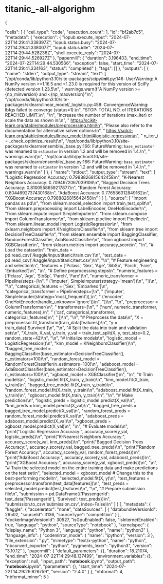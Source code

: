# titanic_-all-algorighm
{

 "cells": [
  {
   "cell_type": "code",
   "execution_count": 1,
   "id": "bf2ab7c5",
   "metadata": {
    "execution": {
     "iopub.execute_input": "2024-07-22T14:29:41.338397Z",
     "iopub.status.busy": "2024-07-22T14:29:41.338007Z",
     "iopub.status.idle": "2024-07-22T14:29:44.528236Z",
     "shell.execute_reply": "2024-07-22T14:29:44.526927Z"
    },
    "papermill": {
     "duration": 3.196403,
     "end_time": "2024-07-22T14:29:44.530566",
     "exception": false,
     "start_time": "2024-07-22T14:29:41.334163",
     "status": "completed"
    },
    "tags": []
   },
   "outputs": [
    {
     "name": "stderr",
     "output_type": "stream",
     "text": [
      "/opt/conda/lib/python3.10/site-packages/scipy/__init__.py:146: UserWarning: A NumPy version >=1.16.5 and <1.23.0 is required for this version of SciPy (detected version 1.23.5\n",
      "  warnings.warn(f\"A NumPy version >={np_minversion} and <{np_maxversion}\"\n",
      "/opt/conda/lib/python3.10/site-packages/sklearn/linear_model/_logistic.py:458: ConvergenceWarning: lbfgs failed to converge (status=1):\n",
      "STOP: TOTAL NO. of ITERATIONS REACHED LIMIT.\n",
      "\n",
      "Increase the number of iterations (max_iter) or scale the data as shown in:\n",
      "    https://scikit-learn.org/stable/modules/preprocessing.html\n",
      "Please also refer to the documentation for alternative solver options:\n",
      "    https://scikit-learn.org/stable/modules/linear_model.html#logistic-regression\n",
      "  n_iter_i = _check_optimize_result(\n",
      "/opt/conda/lib/python3.10/site-packages/sklearn/ensemble/_base.py:166: FutureWarning: `base_estimator` was renamed to `estimator` in version 1.2 and will be removed in 1.4.\n",
      "  warnings.warn(\n",
      "/opt/conda/lib/python3.10/site-packages/sklearn/ensemble/_base.py:166: FutureWarning: `base_estimator` was renamed to `estimator` in version 1.2 and will be removed in 1.4.\n",
      "  warnings.warn(\n"
     ]
    },
    {
     "name": "stdout",
     "output_type": "stream",
     "text": [
      "Logistic Regression Accuracy: 0.7988826815642458\n",
      "K-Nearest Neighbors Accuracy: 0.7094972067039106\n",
      "Bagged Decision Trees Accuracy: 0.8100558659217877\n",
      "Random Forest Accuracy: 0.8044692737430168\n",
      "AdaBoost Accuracy: 0.776536312849162\n",
      "XGBoost Accuracy: 0.7988826815642458\n"
     ]
    }
   ],
   "source": [
    "import pandas as pd\n",
    "from sklearn.model_selection import train_test_split\n",
    "from sklearn.preprocessing import LabelEncoder, OneHotEncoder\n",
    "from sklearn.impute import SimpleImputer\n",
    "from sklearn.compose import ColumnTransformer\n",
    "from sklearn.pipeline import Pipeline\n",
    "from sklearn.linear_model import LogisticRegression\n",
    "from sklearn.neighbors import KNeighborsClassifier\n",
    "from sklearn.tree import DecisionTreeClassifier\n",
    "from sklearn.ensemble import BaggingClassifier, RandomForestClassifier, AdaBoostClassifier\n",
    "from xgboost import XGBClassifier\n",
    "from sklearn.metrics import accuracy_score\n",
    "\n",
    "# Load the dataset\n",
    "train_data = pd.read_csv('/kaggle/input/titanic/train.csv')\n",
    "test_data = pd.read_csv('/kaggle/input/titanic/test.csv')\n",
    "\n",
    "# Feature engineering and selection\n",
    "features = ['Pclass', 'Sex', 'Age', 'SibSp', 'Parch', 'Fare', 'Embarked']\n",
    "\n",
    "# Define preprocessing steps\n",
    "numeric_features = ['Pclass', 'Age', 'SibSp', 'Parch', 'Fare']\n",
    "numeric_transformer = Pipeline(steps=[\n",
    "    ('imputer', SimpleImputer(strategy='mean'))\n",
    "])\n",
    "\n",
    "categorical_features = ['Sex', 'Embarked']\n",
    "categorical_transformer = Pipeline(steps=[\n",
    "    ('imputer', SimpleImputer(strategy='most_frequent')),\n",
    "    ('encoder', OneHotEncoder(handle_unknown='ignore'))\n",
    "])\n",
    "\n",
    "preprocessor = ColumnTransformer(\n",
    "    transformers=[\n",
    "        ('num', numeric_transformer, numeric_features),\n",
    "        ('cat', categorical_transformer, categorical_features)\n",
    "    ])\n",
    "\n",
    "# Preprocess the data\n",
    "X = preprocessor.fit_transform(train_data[features])\n",
    "y = train_data['Survived']\n",
    "\n",
    "# Split the data into train and validation sets\n",
    "X_train, X_val, y_train, y_val = train_test_split(X, y, test_size=0.2, random_state=42)\n",
    "\n",
    "# Initialize models\n",
    "logistic_model = LogisticRegression()\n",
    "knn_model = KNeighborsClassifier()\n",
    "bagged_tree_model = BaggingClassifier(base_estimator=DecisionTreeClassifier(), n_estimators=100)\n",
    "random_forest_model = RandomForestClassifier(n_estimators=100)\n",
    "adaboost_model = AdaBoostClassifier(base_estimator=DecisionTreeClassifier(), n_estimators=100)\n",
    "xgboost_model = XGBClassifier()\n",
    "\n",
    "# Train models\n",
    "logistic_model.fit(X_train, y_train)\n",
    "knn_model.fit(X_train, y_train)\n",
    "bagged_tree_model.fit(X_train, y_train)\n",
    "random_forest_model.fit(X_train, y_train)\n",
    "adaboost_model.fit(X_train, y_train)\n",
    "xgboost_model.fit(X_train, y_train)\n",
    "\n",
    "# Make predictions\n",
    "logistic_preds = logistic_model.predict(X_val)\n",
    "knn_preds = knn_model.predict(X_val)\n",
    "bagged_tree_preds = bagged_tree_model.predict(X_val)\n",
    "random_forest_preds = random_forest_model.predict(X_val)\n",
    "adaboost_preds = adaboost_model.predict(X_val)\n",
    "xgboost_preds = xgboost_model.predict(X_val)\n",
    "\n",
    "# Evaluate models\n",
    "print(\"Logistic Regression Accuracy:\", accuracy_score(y_val, logistic_preds))\n",
    "print(\"K-Nearest Neighbors Accuracy:\", accuracy_score(y_val, knn_preds))\n",
    "print(\"Bagged Decision Trees Accuracy:\", accuracy_score(y_val, bagged_tree_preds))\n",
    "print(\"Random Forest Accuracy:\", accuracy_score(y_val, random_forest_preds))\n",
    "print(\"AdaBoost Accuracy:\", accuracy_score(y_val, adaboost_preds))\n",
    "print(\"XGBoost Accuracy:\", accuracy_score(y_val, xgboost_preds))\n",
    "\n",
    "# Train the selected model on the entire training data and make predictions on the test set\n",
    "selected_model = xgboost_model  # Change this to the best-performing model\n",
    "selected_model.fit(X, y)\n",
    "test_features = preprocessor.transform(test_data[features])\n",
    "test_preds = selected_model.predict(test_features)\n",
    "\n",
    "# Prepare submission file\n",
    "submission = pd.DataFrame({'PassengerId': test_data['PassengerId'], 'Survived': test_preds})\n",
    "submission.to_csv('submission.csv', index=False)\n"
   ]
  }
 ],
 "metadata": {
  "kaggle": {
   "accelerator": "none",
   "dataSources": [
    {
     "databundleVersionId": 26502,
     "sourceId": 3136,
     "sourceType": "competition"
    }
   ],
   "dockerImageVersionId": 30527,
   "isGpuEnabled": false,
   "isInternetEnabled": true,
   "language": "python",
   "sourceType": "notebook"
  },
  "kernelspec": {
   "display_name": "Python 3",
   "language": "python",
   "name": "python3"
  },
  "language_info": {
   "codemirror_mode": {
    "name": "ipython",
    "version": 3
   },
   "file_extension": ".py",
   "mimetype": "text/x-python",
   "name": "python",
   "nbconvert_exporter": "python",
   "pygments_lexer": "ipython3",
   "version": "3.10.12"
  },
  "papermill": {
   "default_parameters": {},
   "duration": 18.21074,
   "end_time": "2024-07-22T14:29:48.137499",
   "environment_variables": {},
   "exception": null,
   "input_path": "__notebook__.ipynb",
   "output_path": "__notebook__.ipynb",
   "parameters": {},
   "start_time": "2024-07-22T14:29:29.926759",
   "version": "2.4.0"
  }
 },
 "nbformat": 4,
 "nbformat_minor": 5
}

